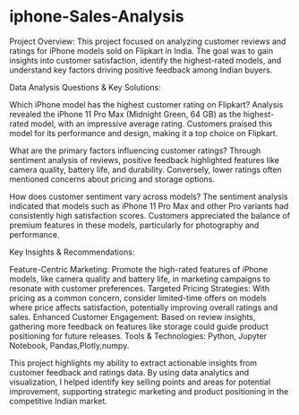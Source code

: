 # iphone-Sales-Analysis
Project Overview:
This project focused on analyzing customer reviews and ratings for iPhone models sold on Flipkart in India. The goal was to gain insights into customer satisfaction, identify the highest-rated models, and understand key factors driving positive feedback among Indian buyers.

Data Analysis Questions & Key Solutions:

Which iPhone model has the highest customer rating on Flipkart?
Analysis revealed the iPhone 11 Pro Max (Midnight Green, 64 GB) as the highest-rated model, with an impressive average rating. Customers praised this model for its performance and design, making it a top choice on Flipkart.

What are the primary factors influencing customer ratings?
Through sentiment analysis of reviews, positive feedback highlighted features like camera quality, battery life, and durability. Conversely, lower ratings often mentioned concerns about pricing and storage options.

How does customer sentiment vary across models?
The sentiment analysis indicated that models such as iPhone 11 Pro Max and other Pro variants had consistently high satisfaction scores. Customers appreciated the balance of premium features in these models, particularly for photography and performance.

Key Insights & Recommendations:

Feature-Centric Marketing: Promote the high-rated features of iPhone models, like camera quality and battery life, in marketing campaigns to resonate with customer preferences.
Targeted Pricing Strategies: With pricing as a common concern, consider limited-time offers on models where price affects satisfaction, potentially improving overall ratings and sales.
Enhanced Customer Engagement: Based on review insights, gathering more feedback on features like storage could guide product positioning for future releases.
Tools & Technologies:
Python, Jupyter Notebook, Pandas,Plotly,numpy.

This project highlights my ability to extract actionable insights from customer feedback and ratings data. By using data analytics and visualization, I helped identify key selling points and areas for potential improvement, supporting strategic marketing and product positioning in the competitive Indian market.
